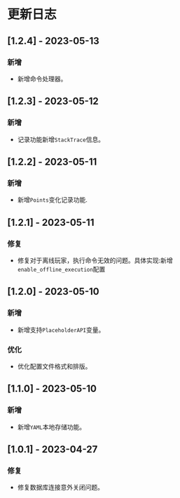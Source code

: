 # 更新日志

## [1.2.4] - 2023-05-13
### 新增
* 新增命令处理器。

## [1.2.3] - 2023-05-12
### 新增
* 记录功能新增`StackTrace`信息。

## [1.2.2] - 2023-05-11
### 新增
* 新增`Points`变化记录功能.

## [1.2.1] - 2023-05-11
### 修复
* 修复对于离线玩家，执行命令无效的问题。具体实现:新增`enable_offline_execution`配置

## [1.2.0] - 2023-05-10
### 新增
* 新增支持`PlaceholderAPI`变量。
### 优化
* 优化配置文件格式和排版。

## [1.1.0] - 2023-05-10
### 新增
* 新增`YAML`本地存储功能。

## [1.0.1] - 2023-04-27
### 修复
* 修复数据库连接意外关闭问题。